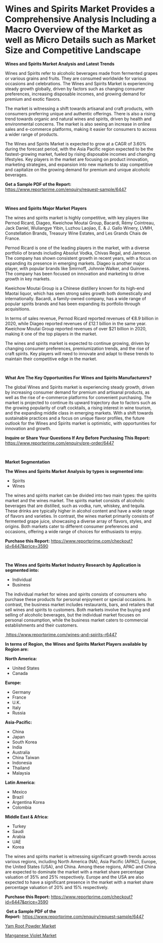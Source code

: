 <p><h1>Wines and Spirits Market Provides a Comprehensive Analysis Including a Macro Overview of the Market as well as Micro Details such as Market Size and Competitive Landscape</h1></p><p><strong>Wines and Spirits Market Analysis and Latest Trends</strong></p>
<p><p>Wines and Spirits refer to alcoholic beverages made from fermented grapes or various grains and fruits. They are consumed worldwide for various occasions and celebrations. The Wines and Spirits Market is experiencing steady growth globally, driven by factors such as changing consumer preferences, increasing disposable incomes, and growing demand for premium and exotic flavors.</p><p>The market is witnessing a shift towards artisanal and craft products, with consumers preferring unique and authentic offerings. There is also a rising trend towards organic and natural wines and spirits, driven by health and environmental concerns. The market is also seeing an increase in online sales and e-commerce platforms, making it easier for consumers to access a wider range of products.</p><p>The Wines and Spirits Market is expected to grow at a CAGR of 3.60% during the forecast period, with the Asia Pacific region expected to be the fastest-growing market, fueled by rising disposable incomes and changing lifestyles. Key players in the market are focusing on product innovation, marketing strategies, and expansion into new markets to stay competitive and capitalize on the growing demand for premium and unique alcoholic beverages.</p></p>
<p><strong>Get a Sample PDF of the Report:&nbsp;</strong> <a href="https://www.reportprime.com/enquiry/request-sample/6447">https://www.reportprime.com/enquiry/request-sample/6447</a></p>
<p>&nbsp;</p>
<p><strong>Wines and Spirits Major Market Players</strong></p>
<p><p>The wines and spirits market is highly competitive, with key players like Pernod Ricard, Diageo, Kweichow Moutai Group, Bacardi, Rémy Cointreau, Jack Daniel, Wuliangye Yibin, Luzhou Laojiao, E. & J. Gallo Winery, LVMH, Constellation Brands, Treasury Wine Estates, and Les Grands Chais de France.</p><p>Pernod Ricard is one of the leading players in the market, with a diverse portfolio of brands including Absolut Vodka, Chivas Regal, and Jameson. The company has shown consistent growth in recent years, with a focus on expanding its presence in emerging markets. Diageo is another major player, with popular brands like Smirnoff, Johnnie Walker, and Guinness. The company has been focused on innovation and marketing to drive growth in key markets.</p><p>Kweichow Moutai Group is a Chinese distillery known for its high-end Maotai liquor, which has seen strong sales growth both domestically and internationally. Bacardi, a family-owned company, has a wide range of popular spirits brands and has been expanding its portfolio through acquisitions.</p><p>In terms of sales revenue, Pernod Ricard reported revenues of €8.9 billion in 2020, while Diageo reported revenues of £12.1 billion in the same year. Kweichow Moutai Group reported revenues of over $21 billion in 2020, making it one of the top players in the market.</p><p>The wines and spirits market is expected to continue growing, driven by changing consumer preferences, premiumization trends, and the rise of craft spirits. Key players will need to innovate and adapt to these trends to maintain their competitive edge in the market.</p></p>
<p>&nbsp;</p>
<p><strong>What Are The Key Opportunities For Wines and Spirits Manufacturers?</strong></p>
<p><p>The global Wines and Spirits market is experiencing steady growth, driven by increasing consumer demand for premium and artisanal products, as well as the rise of e-commerce platforms for convenient purchasing. The market is projected to continue its upward trajectory due to factors such as the growing popularity of craft cocktails, a rising interest in wine tourism, and the expanding middle class in emerging markets. With a shift towards sustainable practices and a focus on unique flavor profiles, the future outlook for the Wines and Spirits market is optimistic, with opportunities for innovation and growth.</p></p>
<p><strong>Inquire or Share Your Questions If Any Before Purchasing This Report:</strong> <a href="https://www.reportprime.com/enquiry/pre-order/6447">https://www.reportprime.com/enquiry/pre-order/6447</a></p>
<p>&nbsp;</p>
<p><strong>Market Segmentation</strong></p>
<p><strong>The Wines and Spirits Market Analysis by types is segmented into:</strong></p>
<p><ul><li>Spirits</li><li>Wines</li></ul></p>
<p><p>The wines and spirits market can be divided into two main types: the spirits market and the wines market. The spirits market consists of alcoholic beverages that are distilled, such as vodka, rum, whiskey, and tequila. These drinks are typically higher in alcohol content and have a wide range of flavors and varieties. In contrast, the wines market primarily consists of fermented grape juice, showcasing a diverse array of flavors, styles, and origins. Both markets cater to different consumer preferences and occasions, offering a wide range of choices for enthusiasts to enjoy.</p></p>
<p><strong>Purchase this Report:&nbsp;</strong><a href="https://www.reportprime.com/checkout?id=6447&price=3590">https://www.reportprime.com/checkout?id=6447&price=3590</a></p>
<p>&nbsp;</p>
<p><strong>The Wines and Spirits Market Industry Research by Application is segmented into:</strong></p>
<p><ul><li>Individual</li><li>Business</li></ul></p>
<p><p>The individual market for wines and spirits consists of consumers who purchase these products for personal enjoyment or special occasions. In contrast, the business market includes restaurants, bars, and retailers that sell wines and spirits to customers. Both markets involve the buying and selling of alcoholic beverages, but the individual market focuses on personal consumption, while the business market caters to commercial establishments and their customers.</p></p>
<p><a href="https://www.reportprime.com/wines-and-spirits-r6447">&nbsp;https://www.reportprime.com/wines-and-spirits-r6447</a></p>
<p><strong>In terms of Region, the Wines and Spirits Market Players available by Region are:</strong></p>
<p>
    <p> <strong> North America: </strong>
        <ul>
            <li>United States</li>
            <li>Canada</li>
        </ul>
        </p> 
    <p> <strong> Europe: </strong>
        <ul>
            <li>Germany</li>
            <li>France</li>
            <li>U.K.</li>
            <li>Italy</li>
            <li>Russia</li>
        </ul>
        </p> 
    <p> <strong> Asia-Pacific: </strong>
        <ul>
            <li>China</li>
            <li>Japan</li>
            <li>South Korea</li>
            <li>India</li>
            <li>Australia</li>
            <li>China Taiwan</li>
            <li>Indonesia</li>
            <li>Thailand</li>
            <li>Malaysia</li>
        </ul>
        </p> 
    <p> <strong> Latin America: </strong>
        <ul>
            <li>Mexico</li>
            <li>Brazil</li>
            <li>Argentina Korea</li>
            <li>Colombia</li>
        </ul>
        </p> 
    <p> <strong> Middle East & Africa: </strong>
        <ul>
            <li>Turkey</li>
            <li>Saudi</li>
            <li>Arabia</li>
            <li>UAE</li>
            <li>Korea</li>
        </ul>
    </p>
    </p>
<p><p>The wines and spirits market is witnessing significant growth trends across various regions, including North America (NA), Asia Pacific (APAC), Europe, the United States (USA), and China. Among these regions, APAC and China are expected to dominate the market with a market share percentage valuation of 35% and 25% respectively. Europe and the USA are also expected to have a significant presence in the market with a market share percentage valuation of 20% and 15% respectively.</p></p>
<p><strong>Purchase this Report: </strong><a href="https://www.reportprime.com/checkout?id=6447&price=3590">https://www.reportprime.com/checkout?id=6447&price=3590</a></p>
<p>&nbsp;<strong>Get a Sample PDF of the Report:&nbsp;&nbsp;</strong><a href="https://www.reportprime.com/enquiry/request-sample/6447">https://www.reportprime.com/enquiry/request-sample/6447</a></p>
<p><strong></strong></p>
<p><p><a href="https://carnation-joke-41f.notion.site/Yam-Root-Powder-Market-Centers-on-Aspects-such-as-Market-Growth-Market-Share-Market-Opportunity-a-272f1eacf9e24adcb83df3cae09be87d">Yam Root Powder Market</a></p><p><a href="https://extreme-scabiosa-c81.notion.site/Manganese-Violet-Market-Provides-a-Comprehensive-Analysis-Including-a-Macro-Overview-of-the-Market-a-00438412e9af46adb60cc09efcc148bf">Manganese Violet Market</a></p></p>